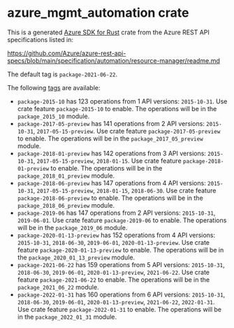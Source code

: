 # azure_mgmt_automation crate

This is a generated [Azure SDK for Rust](https://github.com/Azure/azure-sdk-for-rust) crate from the Azure REST API specifications listed in:

https://github.com/Azure/azure-rest-api-specs/blob/main/specification/automation/resource-manager/readme.md

The default tag is `package-2021-06-22`.

The following [tags](https://github.com/Azure/azure-sdk-for-rust/blob/main/services/tags.md) are available:

- `package-2015-10` has 123 operations from 1 API versions: `2015-10-31`. Use crate feature `package-2015-10` to enable. The operations will be in the `package_2015_10` module.
- `package-2017-05-preview` has 141 operations from 2 API versions: `2015-10-31`, `2017-05-15-preview`. Use crate feature `package-2017-05-preview` to enable. The operations will be in the `package_2017_05_preview` module.
- `package-2018-01-preview` has 142 operations from 3 API versions: `2015-10-31`, `2017-05-15-preview`, `2018-01-15`. Use crate feature `package-2018-01-preview` to enable. The operations will be in the `package_2018_01_preview` module.
- `package-2018-06-preview` has 147 operations from 4 API versions: `2015-10-31`, `2017-05-15-preview`, `2018-01-15`, `2018-06-30`. Use crate feature `package-2018-06-preview` to enable. The operations will be in the `package_2018_06_preview` module.
- `package-2019-06` has 147 operations from 2 API versions: `2015-10-31`, `2019-06-01`. Use crate feature `package-2019-06` to enable. The operations will be in the `package_2019_06` module.
- `package-2020-01-13-preview` has 152 operations from 4 API versions: `2015-10-31`, `2018-06-30`, `2019-06-01`, `2020-01-13-preview`. Use crate feature `package-2020-01-13-preview` to enable. The operations will be in the `package_2020_01_13_preview` module.
- `package-2021-06-22` has 159 operations from 5 API versions: `2015-10-31`, `2018-06-30`, `2019-06-01`, `2020-01-13-preview`, `2021-06-22`. Use crate feature `package-2021-06-22` to enable. The operations will be in the `package_2021_06_22` module.
- `package-2022-01-31` has 160 operations from 6 API versions: `2015-10-31`, `2018-06-30`, `2019-06-01`, `2020-01-13-preview`, `2021-06-22`, `2022-01-31`. Use crate feature `package-2022-01-31` to enable. The operations will be in the `package_2022_01_31` module.
